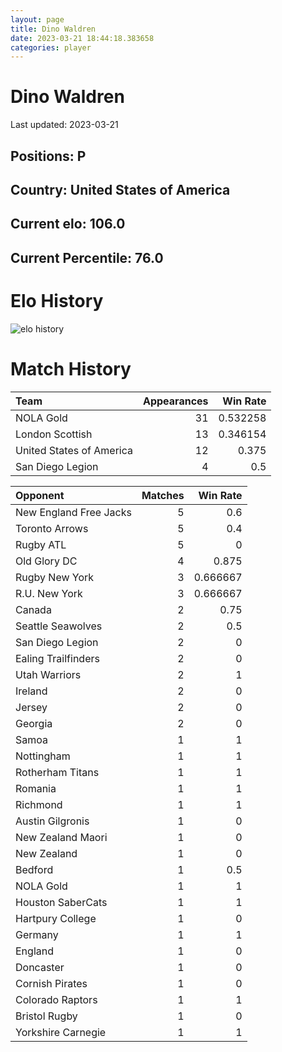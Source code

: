 ```yaml
---  
layout: page  
title: Dino Waldren  
date: 2023-03-21 18:44:18.383658  
categories: player  
---
```

# Dino Waldren


Last updated: 2023-03-21
## Positions: P

## Country: United States of America

## Current elo: 106.0

## Current Percentile: 76.0

# Elo History


![elo history](history_DinoWaldren.png)
# Match History


| Team                     |   Appearances |   Win Rate |
|:-------------------------|--------------:|-----------:|
| NOLA Gold                |            31 |   0.532258 |
| London Scottish          |            13 |   0.346154 |
| United States of America |            12 |   0.375    |
| San Diego Legion         |             4 |   0.5      |

| Opponent               |   Matches |   Win Rate |
|:-----------------------|----------:|-----------:|
| New England Free Jacks |         5 |   0.6      |
| Toronto Arrows         |         5 |   0.4      |
| Rugby ATL              |         5 |   0        |
| Old Glory DC           |         4 |   0.875    |
| Rugby New York         |         3 |   0.666667 |
| R.U. New York          |         3 |   0.666667 |
| Canada                 |         2 |   0.75     |
| Seattle Seawolves      |         2 |   0.5      |
| San Diego Legion       |         2 |   0        |
| Ealing Trailfinders    |         2 |   0        |
| Utah Warriors          |         2 |   1        |
| Ireland                |         2 |   0        |
| Jersey                 |         2 |   0        |
| Georgia                |         2 |   0        |
| Samoa                  |         1 |   1        |
| Nottingham             |         1 |   1        |
| Rotherham Titans       |         1 |   1        |
| Romania                |         1 |   1        |
| Richmond               |         1 |   1        |
| Austin Gilgronis       |         1 |   0        |
| New Zealand Maori      |         1 |   0        |
| New Zealand            |         1 |   0        |
| Bedford                |         1 |   0.5      |
| NOLA Gold              |         1 |   1        |
| Houston SaberCats      |         1 |   1        |
| Hartpury College       |         1 |   0        |
| Germany                |         1 |   1        |
| England                |         1 |   0        |
| Doncaster              |         1 |   0        |
| Cornish Pirates        |         1 |   0        |
| Colorado Raptors       |         1 |   1        |
| Bristol Rugby          |         1 |   0        |
| Yorkshire Carnegie     |         1 |   1        |